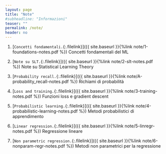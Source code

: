 ```yaml
---
layout: page
title: "Note"
#subheadline: "Informazioni"
teaser: ""
permalink: /note/
header: no
---
```


1. [`Concetti fondamentali.`{:.filelink}]({{ site.baseurl }}{%link note/1-foundations-notes.pdf %}) Concetti fondamentali del ML

1. [`Note su SLT.`{:.filelink}]({{ site.baseurl }}{%link note/2-slt-notes.pdf %}) Note su Statistical Learning Theory

1. [`Probability recall.`{:.filelink}]({{ site.baseurl }}{%link note/A-probability_recall-notes.pdf %}) Richiami di probabilità

1. [`Loss and training.`{:.filelink}]({{ site.baseurl }}{%link note/3-training-notes.pdf %}) Funzioni loss e gradient descent

1. [`Probabilistic learning.`{:.filelink}]({{ site.baseurl }}{%link note/4-probabilistic-learning-notes.pdf %}) Metodi probabilistici di apprendimento

1. [`Linear regression.`{:.filelink}]({{ site.baseurl }}{%link note/5-linregr-notes.pdf %}) Regressione lineare

1. [`Non parametric regression.`{:.filelink}]({{ site.baseurl }}{%link note/6-nonparam-regr-notes.pdf %}) Metodi non parametrici per la regressione